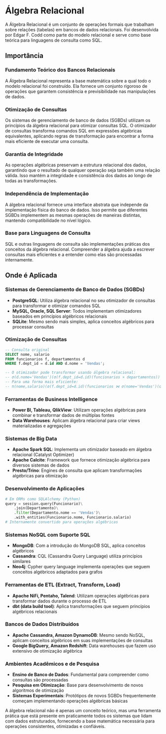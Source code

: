 # Álgebra Relacional

A Álgebra Relacional é um conjunto de operações formais que trabalham sobre relações (tabelas) em bancos de dados relacionais. Foi desenvolvida por Edgar F. Codd como parte do modelo relacional e serve como base teórica para linguagens de consulta como SQL.

## Importância

### Fundamento Teórico dos Bancos Relacionais
A Álgebra Relacional representa a base matemática sobre a qual todo o modelo relacional foi construído. Ela fornece um conjunto rigoroso de operações que garantem consistência e previsibilidade nas manipulações de dados.

### Otimização de Consultas
Os sistemas de gerenciamento de banco de dados (SGBDs) utilizam os princípios da álgebra relacional para otimizar consultas SQL. O otimizador de consultas transforma comandos SQL em expressões algébricas equivalentes, aplicando regras de transformação para encontrar a forma mais eficiente de executar uma consulta.

### Garantia de Integridade
As operações algébricas preservam a estrutura relacional dos dados, garantindo que o resultado de qualquer operação seja também uma relação válida. Isso mantém a integridade e consistência dos dados ao longo de todas as transformações.

### Independência de Implementação
A álgebra relacional fornece uma interface abstrata que independe da implementação física do banco de dados. Isso permite que diferentes SGBDs implementem as mesmas operações de maneiras distintas, mantendo compatibilidade no nível lógico.

### Base para Linguagens de Consulta
SQL e outras linguagens de consulta são implementações práticas dos conceitos da álgebra relacional. Compreender a álgebra ajuda a escrever consultas mais eficientes e a entender como elas são processadas internamente.

## Onde é Aplicada

### Sistemas de Gerenciamento de Banco de Dados (SGBDs)
- **PostgreSQL**: Utiliza álgebra relacional no seu otimizador de consultas para transformar e otimizar comandos SQL
- **MySQL, Oracle, SQL Server**: Todos implementam otimizadores baseados em princípios algébricos relacionais
- **SQLite**: Mesmo sendo mais simples, aplica conceitos algébricos para processar consultas

### Otimização de Consultas
```sql
-- Consulta original
SELECT nome, salario 
FROM funcionarios f, departamentos d 
WHERE f.dept_id = d.id AND d.nome = 'Vendas';

-- O otimizador pode transformar usando álgebra relacional:
-- σ(d.nome='Vendas')(σ(f.dept_id=d.id)(funcionarios × departamentos))
-- Para uma forma mais eficiente:
-- π(nome,salario)(σ(f.dept_id=d.id)(funcionarios ⋈ σ(nome='Vendas')(departamentos)))
```

### Ferramentas de Business Intelligence
- **Power BI, Tableau, QlikView**: Utilizam operações algébricas para combinar e transformar dados de múltiplas fontes
- **Data Warehouses**: Aplicam álgebra relacional para criar views materializadas e agregações

### Sistemas de Big Data
- **Apache Spark SQL**: Implementa um otimizador baseado em álgebra relacional (Catalyst Optimizer)
- **Apache Calcite**: Framework que fornece otimização algébrica para diversos sistemas de dados
- **Presto/Trino**: Engines de consulta que aplicam transformações algébricas para otimização

### Desenvolvimento de Aplicações
```python
# Em ORMs como SQLAlchemy (Python)
query = session.query(Funcionario)\
    .join(Departamento)\
    .filter(Departamento.nome == 'Vendas')\
    .with_entities(Funcionario.nome, Funcionario.salario)
# Internamente convertido para operações algébricas
```

### Sistemas NoSQL com Suporte SQL
- **MongoDB**: Com a introdução do MongoDB SQL, aplica conceitos algébricos
- **Cassandra**: CQL (Cassandra Query Language) utiliza princípios similares
- **Neo4j**: Cypher query language implementa operações que seguem conceitos algébricos adaptados para grafos

### Ferramentas de ETL (Extract, Transform, Load)
- **Apache NiFi, Pentaho, Talend**: Utilizam operações algébricas para transformar dados durante o processo de ETL
- **dbt (data build tool)**: Aplica transformações que seguem princípios algébricos relacionais

### Bancos de Dados Distribuídos
- **Apache Cassandra, Amazon DynamoDB**: Mesmo sendo NoSQL, aplicam conceitos algébricos em suas implementações de consultas
- **Google BigQuery, Amazon Redshift**: Data warehouses que fazem uso extensivo de otimização algébrica

### Ambientes Acadêmicos e de Pesquisa
- **Ensino de Banco de Dados**: Fundamental para compreender como consultas são processadas
- **Pesquisa em Otimização**: Base para desenvolvimento de novos algoritmos de otimização
- **Sistemas Experimentais**: Protótipos de novos SGBDs frequentemente começam implementando operações algébricas básicas

A álgebra relacional não é apenas um conceito teórico, mas uma ferramenta prática que está presente em praticamente todos os sistemas que lidam com dados estruturados, fornecendo a base matemática necessária para operações consistentes, otimizadas e confiáveis.